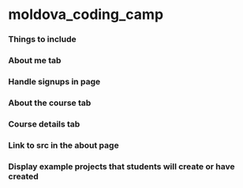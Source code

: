 # moldova_coding_camp

### Things to include
### About me tab
### Handle signups in page
### About the course tab
### Course details tab
### Link to src in the about page
### Display example projects that students will create or have created
### 
